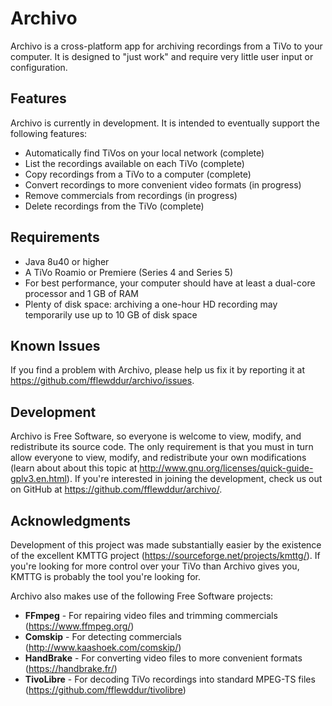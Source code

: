# Archivo
Archivo is a cross-platform app for archiving recordings from a TiVo to your computer. It is designed to "just work" and require very little user input or configuration.

## Features
Archivo is currently in development. It is intended to eventually support the following features:

* Automatically find TiVos on your local network (complete)
* List the recordings available on each TiVo (complete)
* Copy recordings from a TiVo to a computer (complete)
* Convert recordings to more convenient video formats (in progress)
* Remove commercials from recordings (in progress)
* Delete recordings from the TiVo (complete)

## Requirements
* Java 8u40 or higher
* A TiVo Roamio or Premiere (Series 4 and Series 5)
* For best performance, your computer should have at least a dual-core processor and 1 GB of RAM
* Plenty of disk space: archiving a one-hour HD recording may temporarily use up to 10 GB of disk space

## Known Issues
If you find a problem with Archivo, please help us fix it by reporting it at https://github.com/fflewddur/archivo/issues.

## Development
Archivo is Free Software, so everyone is welcome to view, modify, and redistribute its source code. The only requirement is that you must in turn allow everyone to view, modify, and redistribute your own modifications (learn about about this topic at http://www.gnu.org/licenses/quick-guide-gplv3.en.html). If you're interested in joining the development, check us out on GitHub at https://github.com/fflewddur/archivo/.

## Acknowledgments

Development of this project was made substantially easier by the existence of the excellent KMTTG project (https://sourceforge.net/projects/kmttg/). If you're looking for more control over your TiVo than Archivo gives you, KMTTG is probably the tool you're looking for.

Archivo also makes use of the following Free Software projects:
* **FFmpeg** - For repairing video files and trimming commercials (https://www.ffmpeg.org/)
* **Comskip** - For detecting commercials (http://www.kaashoek.com/comskip/)
* **HandBrake** - For converting video files to more convenient formats (https://handbrake.fr/)
* **TivoLibre** - For decoding TiVo recordings into standard MPEG-TS files (https://github.com/fflewddur/tivolibre)